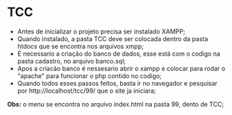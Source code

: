 # TCC

 - Antes de inicializar o projeto precisa ser instalado XAMPP;
 - Quando instalado, a pasta TCC deve ser colocada dentro da pasta htdocs que se encontra nos arquivos xmpp;
 - É necessario a criação do banco de dados, esse está com o codigo na pasta cadastro, no arquivo banco.sql;
 - Apos a criacão banco é nessesario abrir o xampp e colocar para rodar o "apache" para funcionar o php contido no codigo;
 - Quando todos esses passos feitos, basta ir no navegador e pesquisar por http://localhost/tcc/99/ que o site ja iniciara;

**Obs:** o menu se encontra no arquivo index.html na pasta 99, dento de TCC;
